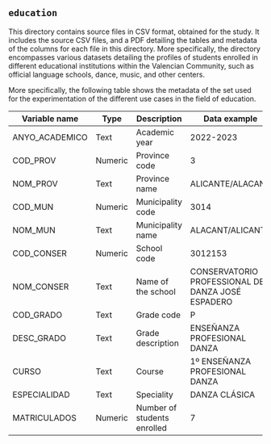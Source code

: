## `education`
This directory contains source files in CSV format, obtained for the study. It includes the source CSV files, and a PDF detailing the tables and metadata of the columns for each file in this directory. More specifically, the directory encompasses various datasets detailing the profiles of students enrolled in different educational institutions within the Valencian Community, such as official language schools, dance, music, and other centers.

More specifically, the following table shows the metadata of the set used for the experimentation of the different use cases in the field of education.

| Variable name  | Type    | Description                 | Data example                                      |
|----------------|---------|-----------------------------|---------------------------------------------------|
| ANYO_ACADEMICO | Text    | Academic year               | 2022-2023                                         |
| COD_PROV       | Numeric | Province code               | 3                                                 |
| NOM_PROV       | Text    | Province name               | ALICANTE/ALACANT                                  |
| COD_MUN        | Numeric | Municipality code           | 3014                                              |
| NOM_MUN        | Text    | Municipality name           | ALACANT/ALICANTE                                  |
| COD_CONSER     | Numeric | School code                 | 3012153                                           |
| NOM_CONSER     | Text    | Name of the school          | CONSERVATORIO PROFESSIONAL DE DANZA JOSÉ ESPADERO |
| COD_GRADO      | Text    | Grade code                  | P                                                 |
| DESC_GRADO     | Text    | Grade description           | ENSEÑANZA PROFESIONAL DANZA                       |
| CURSO          | Text    | Course                      | 1º ENSEÑANZA PROFESIONAL DANZA                    |
| ESPECIALIDAD   | Text    | Speciality                  | DANZA CLÁSICA                                     |
| MATRICULADOS   | Numeric | Number of students enrolled | 7                                                 |
